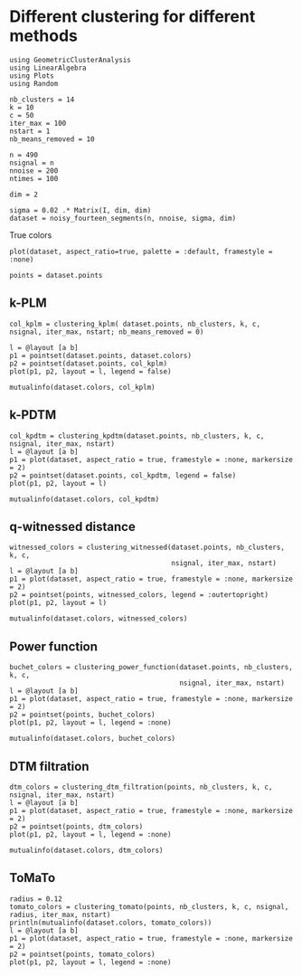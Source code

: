 # Different clustering for different methods

````@example fourteen_lines
using GeometricClusterAnalysis
using LinearAlgebra
using Plots
using Random

nb_clusters = 14
k = 10
c = 50
iter_max = 100
nstart = 1
nb_means_removed = 10

n = 490
nsignal = n
nnoise = 200
ntimes = 100

dim = 2

sigma = 0.02 .* Matrix(I, dim, dim)
dataset = noisy_fourteen_segments(n, nnoise, sigma, dim)
````

True colors

````@example fourteen_lines
plot(dataset, aspect_ratio=true, palette = :default, framestyle = :none)

points = dataset.points
````

## k-PLM

````@example fourteen_lines
col_kplm = clustering_kplm( dataset.points, nb_clusters, k, c, nsignal, iter_max, nstart; nb_means_removed = 0)

l = @layout [a b]
p1 = pointset(dataset.points, dataset.colors)
p2 = pointset(dataset.points, col_kplm)
plot(p1, p2, layout = l, legend = false)

mutualinfo(dataset.colors, col_kplm)
````

## k-PDTM

````@example fourteen_lines
col_kpdtm = clustering_kpdtm(dataset.points, nb_clusters, k, c, nsignal, iter_max, nstart)
l = @layout [a b]
p1 = plot(dataset, aspect_ratio = true, framestyle = :none, markersize = 2)
p2 = pointset(dataset.points, col_kpdtm, legend = false)
plot(p1, p2, layout = l)

mutualinfo(dataset.colors, col_kpdtm)
````

## q-witnessed distance

````@example fourteen_lines
witnessed_colors = clustering_witnessed(dataset.points, nb_clusters, k, c,
                                        nsignal, iter_max, nstart)
l = @layout [a b]
p1 = plot(dataset, aspect_ratio = true, framestyle = :none, markersize = 2)
p2 = pointset(points, witnessed_colors, legend = :outertopright)
plot(p1, p2, layout = l)

mutualinfo(dataset.colors, witnessed_colors)
````

## Power function

````@example fourteen_lines
buchet_colors = clustering_power_function(dataset.points, nb_clusters, k, c,
                                          nsignal, iter_max, nstart)
l = @layout [a b]
p1 = plot(dataset, aspect_ratio = true, framestyle = :none, markersize = 2)
p2 = pointset(points, buchet_colors)
plot(p1, p2, layout = l, legend = :none)

mutualinfo(dataset.colors, buchet_colors)
````

## DTM filtration

````@example fourteen_lines
dtm_colors = clustering_dtm_filtration(points, nb_clusters, k, c, nsignal, iter_max, nstart)
l = @layout [a b]
p1 = plot(dataset, aspect_ratio = true, framestyle = :none, markersize = 2)
p2 = pointset(points, dtm_colors)
plot(p1, p2, layout = l, legend = :none)

mutualinfo(dataset.colors, dtm_colors)
````

## ToMaTo

````@example fourteen_lines
radius = 0.12
tomato_colors = clustering_tomato(points, nb_clusters, k, c, nsignal, radius, iter_max, nstart)
println(mutualinfo(dataset.colors, tomato_colors))
l = @layout [a b]
p1 = plot(dataset, aspect_ratio = true, framestyle = :none, markersize = 2)
p2 = pointset(points, tomato_colors)
plot(p1, p2, layout = l, legend = :none)
````

